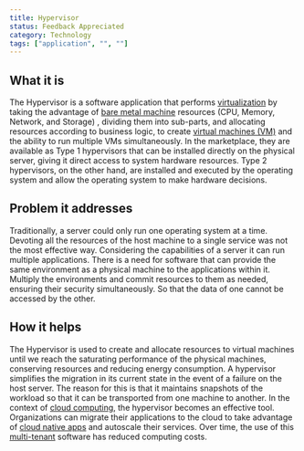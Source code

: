 ```yaml
---
title: Hypervisor
status: Feedback Appreciated
category: Technology
tags: ["application", "", ""]
---
```


## What it is

The Hypervisor is a software application that performs [virtualization](/virtualization/)
by taking the advantage of [bare metal machine](/bare-metal-machine/) resources
(CPU, Memory, Network, and Storage) , dividing them into sub-parts, 
and allocating resources according to business logic, to create [virtual machines (VM)](/virtual-machine/) and the ability to run multiple VMs simultaneously.
In the marketplace, they are available as Type 1 hypervisors that can be installed directly on the physical server, 
giving it direct access to system hardware resources.
Type 2 hypervisors, on the other hand, are installed and 
executed by the operating system and allow the operating system to make hardware decisions.
## Problem it addresses

Traditionally, a server could only run one operating system at a time.
Devoting all the resources of the host machine to a single service was not the most effective way.
Considering the capabilities of a server it can run multiple applications.
There is a need for software that can provide the same environment as a physical machine to the applications within it.
Multiply the environments and commit resources to them as needed, ensuring their security simultaneously.
So that the data of one cannot be accessed by the other.

## How it helps

The Hypervisor is used to create and allocate resources to virtual machines until we reach the saturating performance of the physical machines,
conserving resources and reducing energy consumption.
A hypervisor simplifies the migration in its current state in the event of a failure on the host server.
The reason for this is that it maintains snapshots of the workload so that it can be transported from one machine to another.
In the context of [cloud computing](/cloud-computing/), the hypervisor becomes an effective tool.
Organizations can migrate their applications to the cloud to take advantage of [cloud native apps](/cloud-native-apps/) and autoscale their services.
Over time, the use of this [multi-tenant](/multitenancy/) software has reduced computing costs.
